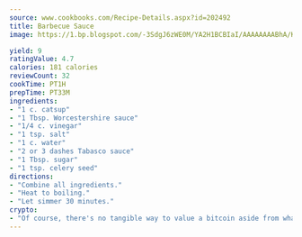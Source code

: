 ```yaml
---
source: www.cookbooks.com/Recipe-Details.aspx?id=202492
title: Barbecue Sauce
image: https://1.bp.blogspot.com/-3SdgJ6zWE0M/YA2H1BCBIaI/AAAAAAAABhA/KLu9yTsYBMkJQudB_uFGwTypBtmTiBfZgCLcBGAsYHQ/s320/4.png

yield: 9
ratingValue: 4.7
calories: 181 calories
reviewCount: 32
cookTime: PT1H
prepTime: PT33M
ingredients:
- "1 c. catsup"
- "1 Tbsp. Worcestershire sauce"
- "1/4 c. vinegar"
- "1 tsp. salt"
- "1 c. water"
- "2 or 3 dashes Tabasco sauce"
- "1 Tbsp. sugar"
- "1 tsp. celery seed"
directions:
- "Combine all ingredients."
- "Heat to boiling."
- "Let simmer 30 minutes."
crypto:
- "Of course, there's no tangible way to value a bitcoin aside from what someone else believes it is worth."
---
```

